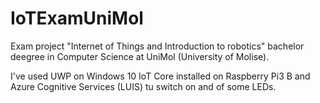 # IoTExamUniMol
Exam project "Internet of Things and Introduction to robotics" bachelor deegree in Computer Science at UniMol (University of Molise).

I've used UWP on Windows 10 IoT Core installed on Raspberry Pi3 B and Azure Cognitive Services (LUIS) tu switch on and of some LEDs.
